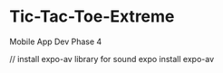 # Tic-Tac-Toe-Extreme
Mobile App Dev Phase 4

// install expo-av library for sound expo install expo-av
